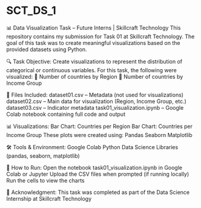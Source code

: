 # SCT_DS_1
📊 Data Visualization Task – Future Interns | Skillcraft Technology
This repository contains my submission for Task 01 at Skillcraft Technology. The goal of this task was to create meaningful visualizations based on the provided datasets using Python.

🔍 Task Objective:
Create visualizations to represent the distribution of categorical or continuous variables.
For this task, the following were visualized:
📌 Number of countries by Region
📌 Number of countries by Income Group

📁 Files Included:
dataset01.csv – Metadata (not used for visualizations)
dataset02.csv – Main data for visualization (Region, Income Group, etc.)
dataset03.csv – Indicator metadata
task01_visualization.ipynb – Google Colab notebook containing full code and output

📊 Visualizations:
Bar Chart: Countries per Region
Bar Chart: Countries per Income Group
These plots were created using:
Pandas
Seaborn
Matplotlib

🛠️ Tools & Environment:
Google Colab
Python
Data Science Libraries (pandas, seaborn, matplotlib)

🚀 How to Run:
Open the notebook task01_visualization.ipynb in Google Colab or Jupyter
Upload the CSV files when prompted (if running locally)
Run the cells to view the charts

🙌 Acknowledgment:
This task was completed as part of the Data Science Internship at Skillcraft Technology

